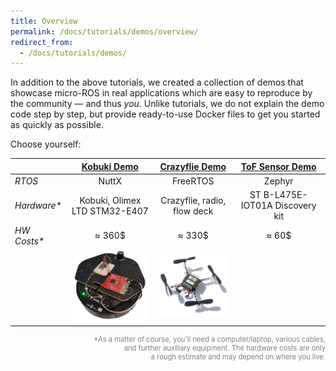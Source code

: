 ```yaml
---
title: Overview
permalink: /docs/tutorials/demos/overview/
redirect_from:
  - /docs/tutorials/demos/
---
```


In addition to the above tutorials, we created a collection of demos that showcase micro-ROS in real applications which are easy to reproduce by the community &mdash; and thus _you_. Unlike tutorials, we do not explain the demo code step by step, but provide ready-to-use Docker files to get you started as quickly as possible.

Choose yourself:

|              | [**Kobuki Demo**](../kobuki_demo) | [**Crazyflie Demo**](../crazyflie_demo) | [**ToF Sensor Demo**](../tof_demo) |
| --- | :-: | :-: | :-: |
| _RTOS_       | NuttX                             | FreeRTOS                                | Zephyr                             |
| _Hardware\*_ | Kobuki, Olimex LTD STM32-E407     | Crazyflie, radio, flow deck             | ST B-L475E-IOT01A Discovery kit    |
| _HW Costs\*_ | ≈ 360$                            | ≈ 330$                                  | ≈ 60$                              |
|              | <img src="kobuki.png" style="margin:auto;"/> | <img src="crazyflie.png" style="margin:auto;"/> |                 |

<div style="font-size:80%;color:gray;text-align:right;">*As a matter of course, you'll need a computer/laptop, various cables,<br/>and further auxiliary equipment. The hardware costs are only<br/>a rough estimate and may depend on where you live.</div>




